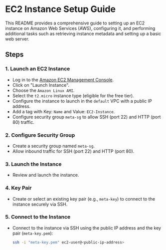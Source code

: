 # EC2 Instance Setup Guide

This README provides a comprehensive guide to setting up an EC2 instance on Amazon Web Services (AWS), configuring it, and performing additional tasks such as retrieving instance metadata and setting up a basic web server.

## Steps

### 1. Launch an EC2 Instance
- Log in to the [Amazon EC2 Management Console](https://console.aws.amazon.com/ec2/).
- Click on "Launch Instance".
- Choose the `Amazon Linux AMI`.
- Select the `t2.micro` instance type (eligible for the free tier).
- Configure the instance to launch in the `default` VPC with a public IP address.
- Add a tag with Key: `Name` and Value: `EC2-Instance`.
- Configure security group `meta-sg` to allow SSH (port 22) and HTTP (port 80) traffic.

### 2. Configure Security Group
- Create a security group named `meta-sg`.
- Allow inbound traffic for SSH (port 22) and HTTP (port 80).

### 3. Launch the Instance
- Review and launch the instance.

### 4. Key Pair
- Create or select an existing key pair (e.g., `meta-key`) to connect to the instance securely via SSH.

### 5. Connect to the Instance
- Connect to the instance via SSH using the public IP address and the key pair (`meta-key.pem`):
  ```bash
  ssh -i "meta-key.pem" ec2-user@<public-ip-address>
